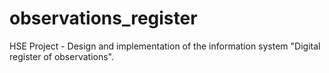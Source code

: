 # observations_register

HSE Project - Design and implementation of the information system "Digital register of observations".